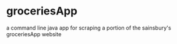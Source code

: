 # groceriesApp
a command line java app for scraping a portion of the sainsbury's groceriesApp website 
